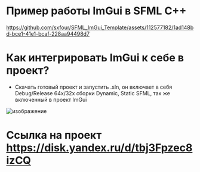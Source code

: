 # Пример работы ImGui в SFML C++

https://github.com/sxfour/SFML_ImGui_Template/assets/112577182/1ad148bd-bce1-41e1-bcaf-228aa94498d7

# Как интегрировать ImGui к себе в проект?
* Скачать готовый проект и запустить .sln, он включает в себя Debug/Release 64x/32x сборки Dynamic, Static SFML, так же включенный
в проект ImGui

![изображение](https://github.com/sxfour/SFML_ImGui_Template/assets/112577182/e4e20329-ba73-472a-8bb9-a3f7380d33bb)

# Ссылка на проект https://disk.yandex.ru/d/tbj3Fpzec8izCQ
